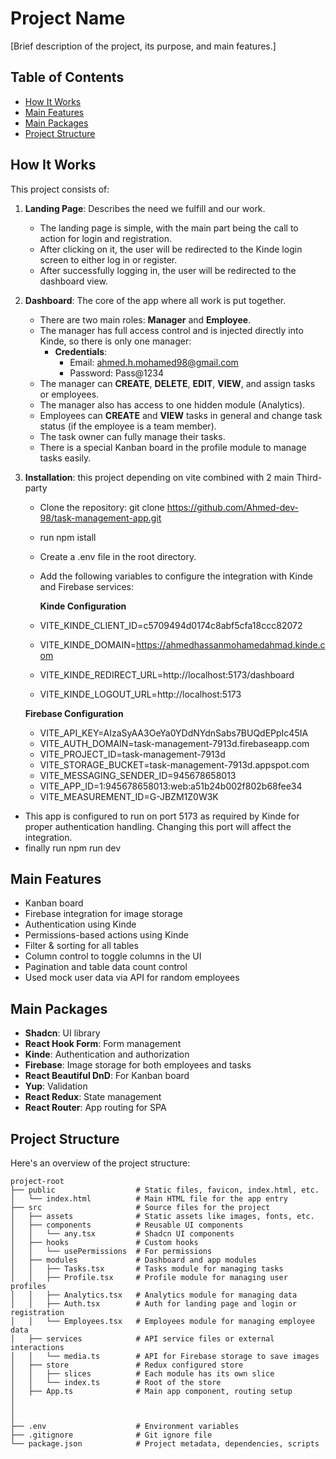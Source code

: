 # Project Name

[Brief description of the project, its purpose, and main features.]

## Table of Contents

- [How It Works](#how-it-works)
- [Main Features](#main-features)
- [Main Packages](#main-packages)
- [Project Structure](#project-structure)

## How It Works

This project consists of:

1. **Landing Page**: Describes the need we fulfill and our work.

   - The landing page is simple, with the main part being the call to action for login and registration.
   - After clicking on it, the user will be redirected to the Kinde login screen to either log in or register.
   - After successfully logging in, the user will be redirected to the dashboard view.

2. **Dashboard**: The core of the app where all work is put together.

   - There are two main roles: **Manager** and **Employee**.
   - The manager has full access control and is injected directly into Kinde, so there is only one manager:
     - **Credentials**:
       - Email: ahmed.h.mohamed98@gmail.com
       - Password: Pass@1234
   - The manager can **CREATE**, **DELETE**, **EDIT**, **VIEW**, and assign tasks or employees.
   - The manager also has access to one hidden module (Analytics).
   - Employees can **CREATE** and **VIEW** tasks in general and change task status (if the employee is a team member).
   - The task owner can fully manage their tasks.
   - There is a special Kanban board in the profile module to manage tasks easily.

3. **Installation**: this project depending on vite combined with 2 main Third-party

   - Clone the repository: git clone https://github.com/Ahmed-dev-98/task-management-app.git
   - run npm istall
   - Create a .env file in the root directory.
   - Add the following variables to configure the integration with Kinde and Firebase services:

     **Kinde Configuration**

   - VITE_KINDE_CLIENT_ID=c5709494d0174c8abf5cfa18ccc82072
   - VITE_KINDE_DOMAIN=https://ahmedhassanmohamedahmad.kinde.com
   - VITE_KINDE_REDIRECT_URL=http://localhost:5173/dashboard
   - VITE_KINDE_LOGOUT_URL=http://localhost:5173

   **Firebase Configuration**

   - VITE_API_KEY=AIzaSyAA3OeYa0YDdNYdnSabs7BUQdEPpIc45IA
   - VITE_AUTH_DOMAIN=task-management-7913d.firebaseapp.com
   - VITE_PROJECT_ID=task-management-7913d
   - VITE_STORAGE_BUCKET=task-management-7913d.appspot.com
   - VITE_MESSAGING_SENDER_ID=945678658013
   - VITE_APP_ID=1:945678658013:web:a51b24b002f802b68fee34
   - VITE_MEASUREMENT_ID=G-JBZM1Z0W3K

- This app is configured to run on port 5173 as required by Kinde for proper authentication handling. Changing this port will affect the integration.
- finally run npm run dev

## Main Features

- Kanban board
- Firebase integration for image storage
- Authentication using Kinde
- Permissions-based actions using Kinde
- Filter & sorting for all tables
- Column control to toggle columns in the UI
- Pagination and table data count control
- Used mock user data via API for random employees

## Main Packages

- **Shadcn**: UI library
- **React Hook Form**: Form management
- **Kinde**: Authentication and authorization
- **Firebase**: Image storage for both employees and tasks
- **React Beautiful DnD**: For Kanban board
- **Yup**: Validation
- **React Redux**: State management
- **React Router**: App routing for SPA

## Project Structure

Here's an overview of the project structure:

```plaintext
project-root
├── public                  # Static files, favicon, index.html, etc.
│   └── index.html          # Main HTML file for the app entry
├── src                     # Source files for the project
│   ├── assets              # Static assets like images, fonts, etc.
│   ├── components          # Reusable UI components
│   │   └── any.tsx         # Shadcn UI components
│   ├── hooks               # Custom hooks
│   │   └── usePermissions  # For permissions
│   ├── modules             # Dashboard and app modules
│   │   ├── Tasks.tsx       # Tasks module for managing tasks
│   │   ├── Profile.tsx     # Profile module for managing user profiles
│   │   ├── Analytics.tsx   # Analytics module for managing data
│   │   ├── Auth.tsx        # Auth for landing page and login or registration
│   │   └── Employees.tsx   # Employees module for managing employee data
│   ├── services            # API service files or external interactions
│   │   └── media.ts        # API for Firebase storage to save images
│   ├── store               # Redux configured store
│   │   ├── slices          # Each module has its own slice
│   │   └── index.ts        # Root of the store
│   ├── App.ts              # Main app component, routing setup
│
│
│
├── .env                    # Environment variables
├── .gitignore              # Git ignore file
└── package.json            # Project metadata, dependencies, scripts
```

